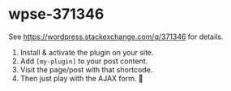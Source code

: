 # wpse-371346
See https://wordpress.stackexchange.com/q/371346 for details.

1. Install & activate the plugin on your site.
2. Add `[my-plugin]` to your post content.
3. Visit the page/post with that shortcode.
4. Then just play with the AJAX form. 🙂
